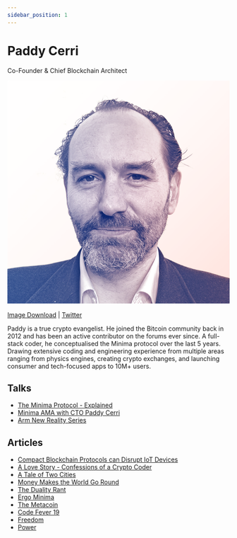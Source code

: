 ```yaml
---
sidebar_position: 1
---
```


# Paddy Cerri
Co-Founder & Chief Blockchain Architect 
 
![Paddy Cerri](/img/people/Paddy.png#width50)
 
[Image Download](/img/people/Paddy.png) | [Twitter](https://twitter.com/Spartacuswrecks) 
 
Paddy is a true crypto evangelist. He joined the Bitcoin community back in 2012 and has been an active contributor on the forums ever since. A full-stack coder, he conceptualised the Minima protocol over the last 5 years. Drawing extensive coding and engineering experience from multiple areas ranging from physics engines, creating crypto exchanges, and launching consumer and tech-focused apps to 10M+ users. 
 
## Talks 
 
- [The Minima Protocol - Explained](https://youtu.be/1NdZ3NFM3Uk)
- [Minima AMA with CTO Paddy Cerri](https://youtu.be/L9YJnRSLBEI)
- [Arm New Reality Series](https://youtu.be/XJKROBmF2GQ)
 
## Articles
 
- [Compact Blockchain Protocols can Disrupt IoT Devices](https://hackernoon.com/how-compact-blockchain-protocols-can-disrupt-iot-devices) 
- [A Love Story - Confessions of a Crypto Coder](https://minima.global/post/a-love-story-confessions-of-a-crypto-coder) 
- [A Tale of Two Cities](https://minima.global/post/a-tale-of-two-cities)
- [Money Makes the World Go Round](https://minima.global/post/money-makes-the-world-go-round)
- [The Duality Rant](https://minima.global/post/the-duality-rant)
- [Ergo Minima](https://minima.global/post/ergo-minima)
- [The Metacoin](https://minima.global/post/the-metacoin) 
- [Code Fever 19](https://minima.global/post/code-fever-19)
- [Freedom](https://minima.global/post/freedom)
- [Power](https://minima.global/post/power)
